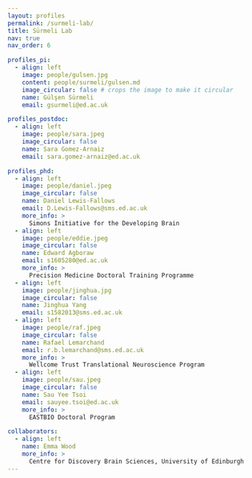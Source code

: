 ```yaml
---
layout: profiles
permalink: /surmeli-lab/
title: Sürmeli Lab
nav: true
nav_order: 6

profiles_pi:
  - align: left
    image: people/gulsen.jpg
    content: people/surmeli/gulsen.md
    image_circular: false # crops the image to make it circular
    name: Gülşen Sürmeli
    email: gsurmeli@ed.ac.uk

profiles_postdoc:
  - align: left
    image: people/sara.jpeg
    image_circular: false
    name: Sara Gomez-Arnaiz
    email: sara.gomez-arnaiz@ed.ac.uk

profiles_phd:
  - align: left
    image: people/daniel.jpeg
    image_circular: false
    name: Daniel Lewis-Fallows
    email: D.Lewis-Fallows@sms.ed.ac.uk
    more_info: >
      Simons Initiative for the Developing Brain
  - align: left
    image: people/eddie.jpeg
    image_circular: false
    name: Edward Agboraw
    email: s1605280@ed.ac.uk
    more_info: >
      Precision Medicine Doctoral Training Programme
  - align: left
    image: people/jinghua.jpg
    image_circular: false
    name: Jinghua Yang
    email: s1582013@sms.ed.ac.uk
  - align: left
    image: people/raf.jpeg
    image_circular: false
    name: Rafael Lemarchand
    email: r.b.lemarchand@sms.ed.ac.uk
    more_info: >
      Wellcome Trust Translational Neuroscience Program
  - align: left
    image: people/sau.jpeg
    image_circular: false
    name: Sau Yee Tsoi
    email: sauyee.tsoi@ed.ac.uk
    more_info: >
      EASTBIO Doctoral Program

collaborators:
  - align: left
    name: Emma Wood
    more_info: >
      Centre for Discovery Brain Sciences, University of Edinburgh
---
```

